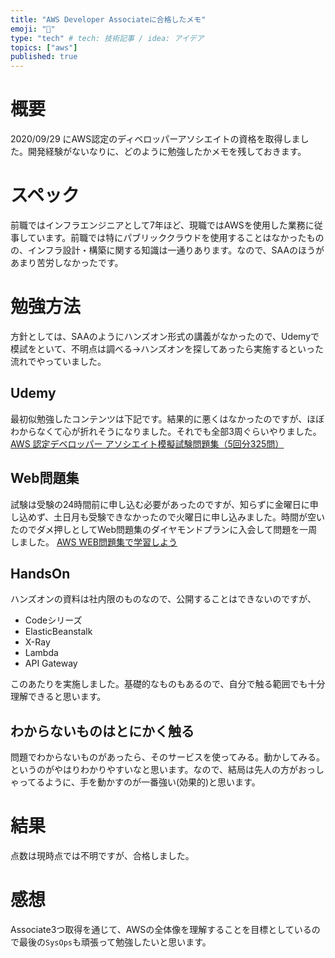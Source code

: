 ```yaml
---
title: "AWS Developer Associateに合格したメモ"
emoji: "💭"
type: "tech" # tech: 技術記事 / idea: アイデア
topics: ["aws"]
published: true
---
```


# 概要
2020/09/29 にAWS認定のディベロッパーアソシエイトの資格を取得しました。開発経験がないなりに、どのように勉強したかメモを残しておきます。

# スペック
前職ではインフラエンジニアとして7年ほど、現職ではAWSを使用した業務に従事しています。前職では特にパブリッククラウドを使用することはなかったものの、インフラ設計・構築に関する知識は一通りあります。なので、SAAのほうがあまり苦労しなかったです。

# 勉強方法
方針としては、SAAのようにハンズオン形式の講義がなかったので、Udemyで模試をといて、不明点は調べる->ハンズオンを探してあったら実施するといった流れでやっていました。

## Udemy
最初似勉強したコンテンツは下記です。結果的に悪くはなかったのですが、ほぼわからなくて心が折れそうになりました。それでも全部3周ぐらいやりました。
[AWS 認定デベロッパー アソシエイト模擬試験問題集（5回分325問）](https://www.udemy.com/course/aws-31955/)

## Web問題集
試験は受験の24時間前に申し込む必要があったのですが、知らずに金曜日に申し込めず、土日月も受験できなかったので火曜日に申し込みました。時間が空いたのでダメ押しとしてWeb問題集のダイヤモンドプランに入会して問題を一周しました。
[AWS WEB問題集で学習しよう](https://aws.koiwaclub.com/)

## HandsOn
ハンズオンの資料は社内限のものなので、公開することはできないのですが、
 * Codeシリーズ
 * ElasticBeanstalk
 * X-Ray
 * Lambda
 * API Gateway

このあたりを実施しました。基礎的なものもあるので、自分で触る範囲でも十分理解できると思います。

## わからないものはとにかく触る
問題でわからないものがあったら、そのサービスを使ってみる。動かしてみる。というのがやはりわかりやすいなと思います。なので、結局は先人の方がおっしゃってるように、手を動かすのが一番強い(効果的)と思います。

# 結果
点数は現時点では不明ですが、合格しました。

# 感想
Associate3つ取得を通じて、AWSの全体像を理解することを目標としているので最後の`SysOps`も頑張って勉強したいと思います。





